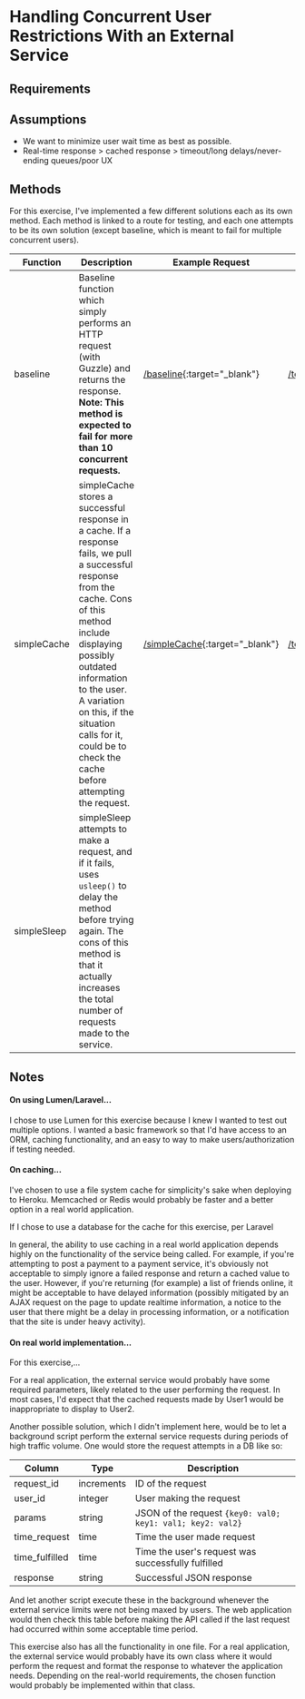 # Handling Concurrent User Restrictions With an External Service

## Requirements

## Assumptions

* We want to minimize user wait time as best as possible.
* Real-time response > cached response > timeout/long delays/never-ending queues/poor UX

## Methods

For this exercise, I've implemented a few different solutions each as its own method. Each method
is linked to a route for testing, and each one attempts to be its own solution (except baseline, which
is meant to fail for multiple concurrent users).

| Function | Description | Example Request | Test Results |
| ----- | ----- | ----- | ----- |
| baseline | Baseline function which simply performs an HTTP request (with Guzzle) and returns the response. **Note: This method is expected to fail for more than 10 concurrent requests.** | [/baseline](https://lumen-rate-limiting-chrissybranso.c9users.io/baseline){:target="_blank"} | [/test/baseline](https://lumen-rate-limiting-chrissybranso.c9users.io/test/baseline){:target="_blank"} |
| simpleCache | simpleCache stores a successful response in a cache. If a response fails, we pull a successful response from the cache. Cons of this method include displaying possibly outdated information to the user. A variation on this, if the situation calls for it, could be to check the cache before attempting the request. | [/simpleCache](https://lumen-rate-limiting-chrissybranso.c9users.io/simpleCache){:target="_blank"} | [/test/simpleCache](https://lumen-rate-limiting-chrissybranso.c9users.io/test/simpleCache){:target="_blank"} |
| simpleSleep | simpleSleep attempts to make a request, and if it fails, uses `usleep()` to delay the method before trying again. The cons of this method is that it actually increases the total number of requests made to the service.  | |



## Notes

#### On using Lumen/Laravel...

I chose to use Lumen for this exercise because I knew I wanted to test out multiple options. I wanted a basic framework so 
that I'd have access to an ORM, caching functionality, and an easy to way to make users/authorization if testing needed.

#### On caching...

I've chosen to use a file system cache for simplicity's sake when deploying to Heroku. Memcached or Redis would 
probably be faster and a better option in a real world application.

If I chose to use a database for the cache for this exercise, per Laravel 

In general, the ability to use caching in a real world application depends highly on the functionality 
of the service being called. For example, if you're attempting to post a payment to a payment service, it's
obviously not acceptable to simply ignore a failed response and return a cached value to the user. However, if 
you're returning (for example) a list of friends online, it might be acceptable to have delayed information (possibly 
mitigated by an AJAX request on the page to update realtime information, a notice to the user that there might be a 
delay in processing information, or a notification that the site is under heavy activity).

#### On real world implementation...

For this exercise,...

For a real application, the external service would probably have some required parameters,
likely related to the user performing the request. In most cases, I'd expect that the cached requests 
made by User1 would be inappropriate to display to User2. 

Another possible solution, which I didn't implement here, would be to let a background script perform
the external service requests during periods of high traffic volume. One would store the request attempts 
in a DB like so:

| Column | Type | Description |
| ----- | ----- | ----- |
| request_id | increments | ID of the request |
| user_id | integer | User making the request |
| params | string | JSON of the request `{key0: val0; key1: val1; key2: val2}` |
| time_request | time | Time the user made request |
| time_fulfilled | time | Time the user's request was successfully fulfilled |
| response | string | Successful JSON response |

And let another script execute these in the background whenever the external service limits were
not being maxed by users. The web application would then check this table before making the API called
if the last request had occurred within some acceptable time period.

This exercise also has all the functionality in one file. For a real application, the external
service would probably have its own class where it would perform the request and format the response
to whatever the application needs. Depending on the real-world requirements, the
chosen function would probably be implemented within that class.